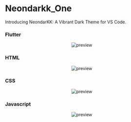 # Neondarkk_One

Introducing NeondarKK: A Vibrant Dark Theme for VS Code.
<br>

### Flutter

<p align="center">
  <img alt="preview" src="https://github.com/jack23332/NeonDarKK_One/raw/main/assets/flutter.png" >
</p>

<!-- ![Dark theme](assets/flutter.png) -->


### HTML

<p align="center">
  <img alt="preview" src="https://github.com/jack23332/NeonDarKK_One/raw/main/assets/html.png" >
</p>
<!-- ![Dark theme](assets/html.png) -->

### CSS

<p align="center">
  <img alt="preview" src="https://github.com/jack23332/NeonDarKK_One/raw/main/assets/css.png" >
</p>
<!-- ![Dark theme](assets/css.png) -->

### Javascript

<p align="center">
  <img alt="preview" src="https://github.com/jack23332/NeonDarKK_One/raw/main/assets/js.png" >
</p>
<!-- ![Dark theme](assets/js.png) -->
